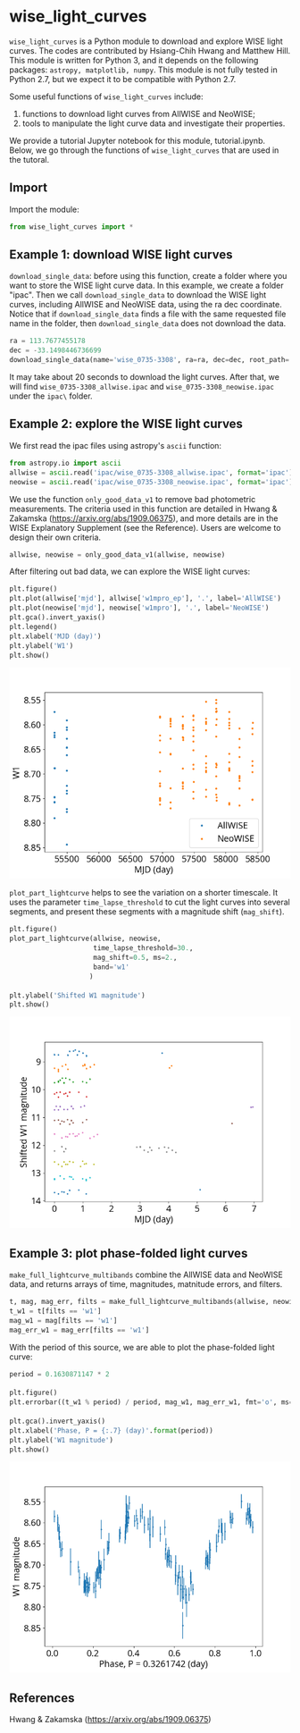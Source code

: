 # wise_light_curves
`wise_light_curves` is a Python module to download and explore WISE light curves. The codes are contributed by Hsiang-Chih Hwang and Matthew Hill. This module is written for Python 3, and it depends on the following packages: `astropy, matplotlib, numpy`. This module is not fully tested in Python 2.7, but we expect it to be compatible with Python 2.7.

Some useful functions of `wise_light_curves` include:
1. functions to download light curves from AllWISE and NeoWISE;
2. tools to manipulate the light curve data and investigate their properties.

We provide a tutorial Jupyter notebook for this module, tutorial.ipynb. Below, we go through the functions of `wise_light_curves` that are used in the tutoral.

## Import

Import the module:

```python
from wise_light_curves import *
```

## Example 1: download WISE light curves

`download_single_data`: before using this function, create a folder where you want to store the WISE light curve data. In this example, we create a folder "ipac". Then we call `download_single_data` to download the WISE light curves, including AllWISE and NeoWISE data, using the ra dec coordinate. Notice that if `download_single_data` finds a file with the same requested file name in the folder, then `download_single_data` does not download the data. 

```python
ra = 113.7677455178
dec = -33.1498446736699
download_single_data(name='wise_0735-3308', ra=ra, dec=dec, root_path='ipac/', radius=2.)
```

It may take about 20 seconds to download the light curves. After that, we will find `wise_0735-3308_allwise.ipac` and `wise_0735-3308_neowise.ipac` under the `ipac\` folder.


## Example 2: explore the WISE light curves

We first read the ipac files using astropy's `ascii` function:
```python
from astropy.io import ascii
allwise = ascii.read('ipac/wise_0735-3308_allwise.ipac', format='ipac')
neowise = ascii.read('ipac/wise_0735-3308_neowise.ipac', format='ipac')
```

We use the function `only_good_data_v1` to remove bad photometric measurements. The criteria used in this function are detailed in Hwang & Zakamska (https://arxiv.org/abs/1909.06375), and more details are in the WISE Explanatory Supplement (see the Reference). Users are welcome to design their own criteria. 

```python
allwise, neowise = only_good_data_v1(allwise, neowise)
```

After filtering out bad data, we can explore the WISE light curves:
```python
plt.figure()
plt.plot(allwise['mjd'], allwise['w1mpro_ep'], '.', label='AllWISE')
plt.plot(neowise['mjd'], neowise['w1mpro'], '.', label='NeoWISE')
plt.gca().invert_yaxis()
plt.legend()
plt.xlabel('MJD (day)')
plt.ylabel('W1')
plt.show()
```

![](figs/lc.png)

`plot_part_lightcurve` helps to see the variation on a shorter timescale. It uses the parameter `time_lapse_threshold` to cut the light curves into several segments, and present these segments with a magnitude shift (`mag_shift`).
```python
plt.figure()
plot_part_lightcurve(allwise, neowise, 
                     time_lapse_threshold=30.,
                     mag_shift=0.5, ms=2.,
                     band='w1'
                    )

plt.ylabel('Shifted W1 magnitude')
plt.show()
```


![](figs/part_lc.png)

## Example 3: plot phase-folded light curves
`make_full_lightcurve_multibands` combine the AllWISE data and NeoWISE data, and returns arrays of time, magnitudes, matnitude errors, and filters.

```python
t, mag, mag_err, filts = make_full_lightcurve_multibands(allwise, neowise)
t_w1 = t[filts == 'w1']
mag_w1 = mag[filts == 'w1']
mag_err_w1 = mag_err[filts == 'w1']
```

With the period of this source, we are able to plot the phase-folded light curve:
```python
period = 0.1630871147 * 2

plt.figure()
plt.errorbar((t_w1 % period) / period, mag_w1, mag_err_w1, fmt='o', ms=2.)

plt.gca().invert_yaxis()
plt.xlabel('Phase, P = {:.7} (day)'.format(period))
plt.ylabel('W1 magnitude')
plt.show()
```

![](figs/phase_lc.png)


## References
Hwang & Zakamska (https://arxiv.org/abs/1909.06375)
